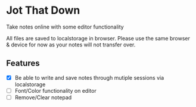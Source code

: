 # Jot That Down
Take notes online with some editor functionality

All files are saved to localstorage in browser.
Please use the same browser & device for now as your notes will not transfer over.
 

## Features

- [X] Be able to write and save notes through mutiple sessions via localstorage
- [ ] Font/Color functionality on editor
- [ ] Remove/Clear notepad
